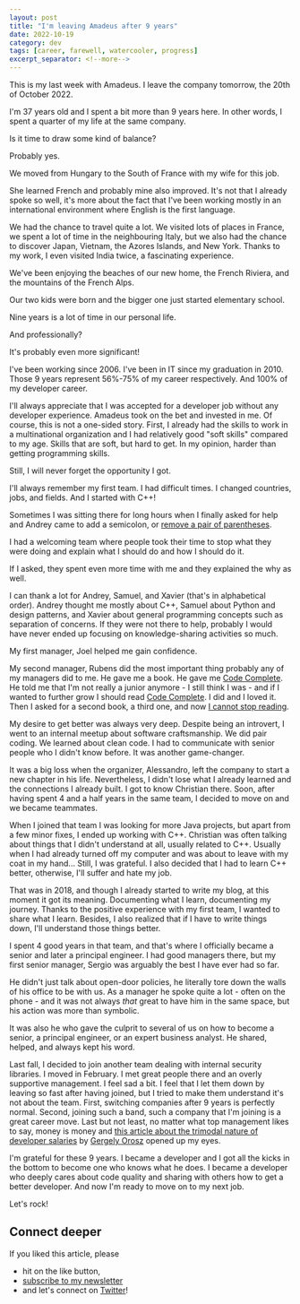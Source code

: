 ```yaml
---
layout: post
title: "I'm leaving Amadeus after 9 years"
date: 2022-10-19
category: dev
tags: [career, farewell, watercooler, progress]
excerpt_separator: <!--more-->
---
```

This is my last week with Amadeus. I leave the company tomorrow, the 20th of October 2022.

I'm 37 years old and I spent a bit more than 9 years here. In other words, I spent a quarter of my life at the same company.

Is it time to draw some kind of balance?

Probably yes.

We moved from Hungary to the South of France with my wife for this job.

She learned French and probably mine also improved. It's not that I already spoke so well, it's more about the fact that I've been working mostly in an international environment where English is the first language.

We had the chance to travel quite a lot. We visited lots of places in France, we spent a lot of time in the neighbouring Italy, but we also had the chance to discover Japan, Vietnam, the Azores Islands, and New York. Thanks to my work, I even visited India twice, a fascinating experience.

We've been enjoying the beaches of our new home, the French Riviera, and the mountains of the French Alps.

Our two kids were born and the bigger one just started elementary school.

Nine years is a lot of time in our personal life.

And professionally?

It's probably even more significant!

I've been working since 2006. I've been in IT since my graduation in 2010. Those 9 years represent 56%-75% of my career respectively. And 100% of my developer career.

I'll always appreciate that I was accepted for a developer job without any developer experience.  Amadeus took on the bet and invested in me. Of course, this is not a one-sided story. First, I already had the skills to work in a multinational organization and I had relatively good "soft skills" compared to my age. Skills that are soft, but hard to get. In my opinion, harder than getting programming skills.

Still, I will never forget the opportunity I got.

I'll always remember my first team. I had difficult times. I changed countries, jobs, and fields. And I started with C++!

Sometimes I was sitting there for long hours when I finally asked for help and Andrey came to add a semicolon, or [remove a pair of parentheses](https://www.sandordargo.com/blog/2021/12/22/most-vexing-parse).

I had a welcoming team where people took their time to stop what they were doing and explain what I should do and how I should do it.

If I asked, they spent even more time with me and they explained the why as well.

I can thank a lot for Andrey, Samuel, and Xavier (that's in alphabetical order). Andrey thought me mostly about C++, Samuel about Python and design patterns, and Xavier about general programming concepts such as separation of concerns. If they were not there to help, probably I would have never ended up focusing on knowledge-sharing activities so much.

My first manager, Joel helped me gain confidence.

My second manager, Rubens did the most important thing probably any of my managers did to me. He gave me a book. He gave me [Code Complete](https://amzn.to/3cG5mfV). He told me that I'm not really a junior anymore - I still think I was - and if I wanted to further grow I should read [Code Complete](https://amzn.to/3cG5mfV). I did and I loved it. Then I asked for a second book, a third one, and now [I cannot stop reading](https://devreads.sandordargo.com/).

My desire to get better was always very deep. Despite being an introvert, I went to an internal meetup about software craftsmanship. We did pair coding. We learned about clean code. I had to communicate with senior people who I didn't know before. It was another game-changer.

It was a big loss when the organizer, Alessandro, left the company to start a new chapter in his life. Nevertheless, I didn't lose what I already learned and the connections I already built. I got to know Christian there. Soon, after having spent 4 and a half years in the same team, I decided to move on and we became teammates.

When I joined that team I was looking for more Java projects, but apart from a few minor fixes, I ended up working with C++. Christian was often talking about things that I didn't understand at all, usually related to C++. Usually when I had already turned off my computer and was about to leave with my coat in my hand... Still, I was grateful. I also decided that I had to learn C++ better, otherwise, I'll suffer and hate my job.

That was in 2018, and though I already started to write my blog, at this moment it got its meaning. Documenting what I learn, documenting my journey. Thanks to the positive experience with my first team, I wanted to share what I learn. Besides, I also realized that if I have to write things down, I'll understand those things better. 

I spent 4 good years in that team, and that's where I officially became a senior and later a principal engineer. I had good managers there, but my first senior manager, Sergio was arguably the best I have ever had so far.

He didn't just talk about open-door policies, he literally tore down the walls of his office to be with us. As a manager he spoke quite a lot - often on the phone - and it was not always *that* great to have him in the same space, but his action was more than symbolic.

It was also he who gave the culprit to several of us on how to become a senior, a principal engineer, or an expert business analyst. He shared, helped, and always kept his word.

Last fall, I decided to join another team dealing with internal security libraries. I moved in February. I met great people there and an overly supportive management. I feel sad a bit. I feel that I let them down by leaving so fast after having joined, but I tried to make them understand it's not about the team. First, switching companies after 9 years is perfectly normal. Second, joining such a band, such a company that I'm joining is a great career move. Last but not least, no matter what top management likes to say, money is money and [this article about the trimodal nature of developer salaries](https://blog.pragmaticengineer.com/software-engineering-salaries-in-the-netherlands-and-europe/) by [Gergely Orosz](https://twitter.com/GergelyOrosz) opened up my eyes.

I'm grateful for these 9 years. I became a developer and I got all the kicks in the bottom to become one who knows what he does. I became a developer who deeply cares about code quality and sharing with others how to get a better developer. And now I'm ready to move on to my next job. 

Let's rock!

## Connect deeper

If you liked this article, please 
- hit on the like button,  
- [subscribe to my newsletter](http://eepurl.com/gvcv1j) 
- and let's connect on [Twitter](https://twitter.com/SandorDargo)!

